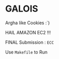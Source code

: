 # GALOIS

Argha like Cookies :`)


HAIL AMAZON EC2 !!!


FINAL Submission : `ECC`


Use `Makefile` to Run
